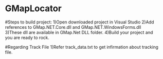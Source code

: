 # GMapLocator

#Steps to build project:
1)Open downloaded project in Visual Studio
2)Add references to GMap.NET.Core.dll and GMap.NET.WindowsForms.dll
3)These dll are available in GMap.Net DLL folder.
4)Build your project and you are ready to rock.

#Regarding Track File
1)Refer track_data.txt to get infirmation about tracking file.

